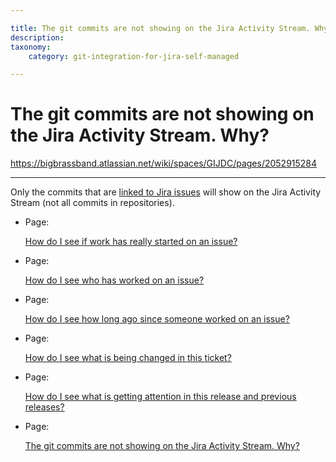 ```yaml
---

title: The git commits are not showing on the Jira Activity Stream. Why?
description:
taxonomy:
    category: git-integration-for-jira-self-managed

---
```


# The git commits are not showing on the Jira Activity Stream. Why?

<https://bigbrassband.atlassian.net/wiki/spaces/GIJDC/pages/2052915284>

* * *

Only the commits that are [linked to Jira issues](/wiki/spaces/GIJDC/pages/1930398265/Linking+git+commits+to+Jira+issues) will show on the Jira Activity Stream (not all commits in repositories).

*   Page:
    
    [How do I see if work has really started on an issue?](/wiki/spaces/GIJDC/pages/2053079047)
    
*   Page:
    
    [How do I see who has worked on an issue?](/wiki/spaces/GIJDC/pages/2053013535)
    
*   Page:
    
    [How do I see how long ago since someone worked on an issue?](/wiki/spaces/GIJDC/pages/2052915274)
    
*   Page:
    
    [How do I see what is being changed in this ticket?](/wiki/spaces/GIJDC/pages/2052816914)
    
*   Page:
    
    [How do I see what is getting attention in this release and previous releases?](/wiki/spaces/GIJDC/pages/2052784140)
    
*   Page:
    
    [The git commits are not showing on the Jira Activity Stream. Why?](/wiki/spaces/GIJDC/pages/2052915284)